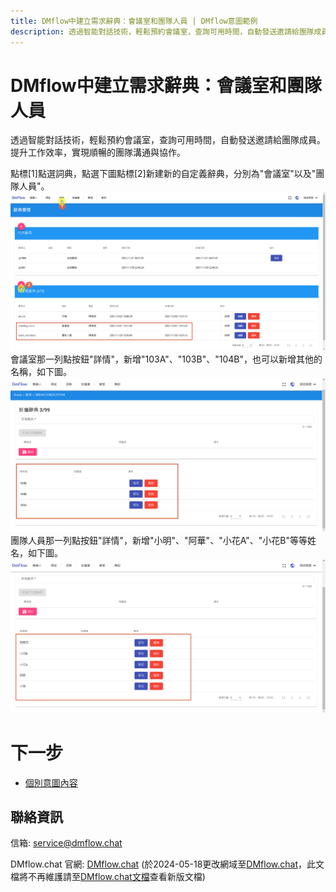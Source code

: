 ```yaml
---
title: DMflow中建立需求辭典：會議室和團隊人員 | DMflow意圖範例
description: 透過智能對話技術，輕鬆預約會議室，查詢可用時間，自動發送邀請給團隊成員。提升工作效率，實現順暢的團隊溝通與協作。
---
```


# DMflow中建立需求辭典：會議室和團隊人員

透過智能對話技術，輕鬆預約會議室，查詢可用時間，自動發送邀請給團隊成員。提升工作效率，實現順暢的團隊溝通與協作。

點標[1]點選詞典，點選下圖點標[2]新建新的自定義辭典，分別為"會議室"以及"團隊人員"。
![DMflow 意圖範例-建立需求辭典](../../../../../../images/tw/intro-010.png "DMflow 意圖範例-建立需求辭典")
會議室那一列點按鈕"詳情"，新增"103A"、"103B"、"104B"，也可以新增其他的名稱，如下圖。
![DMflow 意圖範例-建立需求辭典](../../../../../../images/tw/intro-011.png "DMflow 意圖範例-建立需求辭典")
團隊人員那一列點按鈕"詳情"，新增"小明"、"阿華"、"小花A"、"小花B"等等姓名，如下圖。
![DMflow 意圖範例-建立需求辭典](../../../../../../images/tw/intro-012.png "DMflow 意圖範例-建立需求辭典")

# 下一步
- [個別意圖內容](../../tutorials/intro/distinct-content.html)


## 聯絡資訊

信箱: <service@dmflow.chat>

DMflow.chat 官網: [DMflow.chat](https://www.dmflow.chat)
(於2024-05-18更改網域至[DMflow.chat](https://www.dmflow.chat)，此文檔將不再維護請至[DMflow.chat文檔](https://docs.dmflow.chat)查看新版文檔)
